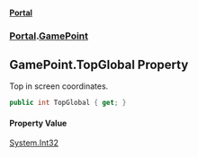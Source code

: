 #### [Portal](index.md 'index')
### [Portal](Portal.md 'Portal').[GamePoint](GamePoint.md 'Portal.GamePoint')

## GamePoint.TopGlobal Property

Top in screen coordinates.

```csharp
public int TopGlobal { get; }
```

#### Property Value
[System.Int32](https://docs.microsoft.com/en-us/dotnet/api/System.Int32 'System.Int32')
